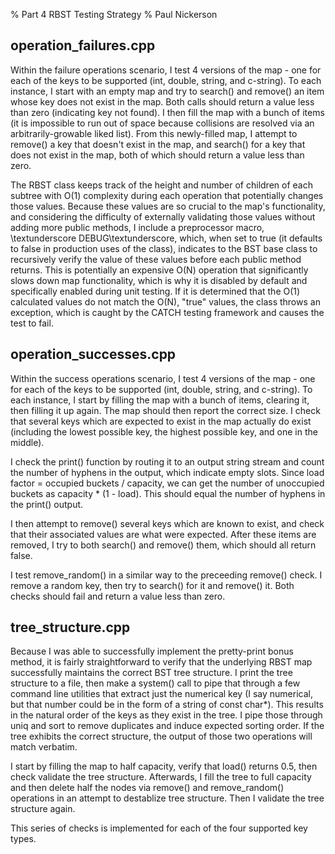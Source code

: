 % Part 4 RBST Testing Strategy
% Paul Nickerson

operation_failures.cpp
------------

Within the failure operations scenario, I test 4 versions of the map - one for each of the keys to be supported (int, double, string, and c-string). To each instance, I start with an empty map and try to search() and remove() an item whose key does not exist in the map. Both calls should return a value less than zero (indicating key not found). I then fill the map with a bunch of items (it is impossible to run out of space because collisions are resolved via an arbitrarily-growable liked list). From this newly-filled map, I attempt to remove() a key that doesn't exist in the map, and search() for a key that does not exist in the map, both of which should return a value less than zero.

The RBST class keeps track of the height and number of children of each subtree with O(1) complexity during each operation that potentially changes those values. Because these values are so crucial to the map's functionality, and considering the difficulty of externally validating those values without adding more public methods, I include a preprocessor macro, \textunderscore DEBUG\textunderscore, which, when set to true (it defaults to false in production uses of the class), indicates to the BST base class to recursively verify the value of these values before each public method returns. This is potentially an expensive O(N) operation that significantly slows down map functionality, which is why it is disabled by default and specifically enabled during unit testing. If it is determined that the O(1) calculated values do not match the O(N), "true" values, the class throws an exception, which is caught by the CATCH testing framework and causes the test to fail.

operation_successes.cpp
------------

Within the success operations scenario, I test 4 versions of the map - one for each of the keys to be supported (int, double, string, and c-string). To each instance, I start by filling the map with a bunch of items, clearing it, then filling it up again. The map should then report the correct size. I check that several keys which are expected to exist in the map actually do exist (including the lowest possible key, the highest possible key, and one in the middle). 

I check the print() function by routing it to an output string stream and count the number of hyphens in the output, which indicate empty slots. Since load factor = occupied buckets / capacity, we can get the number of unoccupied buckets as capacity * (1 - load). This should equal the number of hyphens in the print() output.

I then attempt to remove() several keys which are known to exist, and check that their associated values are what were expected. After these items are removed, I try to both search() and remove() them, which should all return false.

I test remove_random() in a similar way to the preceeding remove() check. I remove a random key, then try to search() for it and remove() it. Both checks should fail and return a value less than zero.

tree_structure.cpp
------------

Because I was able to successfully implement the pretty-print bonus method, it is fairly straightforward to verify that the underlying RBST map successfully maintains the correct BST tree structure. I print the tree structure to a file, then make a system() call to pipe that through a few command line utilities that extract just the numerical key (I say numerical, but that number could be in the form of a string of const char*). This results in the natural order of the keys as they exist in the tree. I pipe those through uniq and sort to remove duplicates and induce expected sorting order. If the tree exhibits the correct structure, the output of those two operations will match verbatim.

I start by filling the map to half capacity, verify that load() returns 0.5, then check validate the tree structure. Afterwards, I fill the tree to full capacity and then delete half the nodes via remove() and remove_random() operations in an attempt to destablize tree structure. Then I validate the tree structure again.  

This series of checks is implemented for each of the four supported key types.